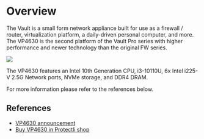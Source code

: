 # Overview

The Vault is a small form network appliance built for use as a firewall /
router, virtualization platform, a daily-driven personal computer, and more.
The VP4630 is the second platform of the Vault Pro series with higher
performance and newer technology than the original FW series.

![](/images/VP4630_banner-1.png)

The VP4630 features an Intel 10th Generation CPU, i3-10110U, 6x Intel i225-V
2.5G Network ports, NVMe storage, and DDR4 DRAM.

For more information please refer to the references below.

## References

* [VP4630 announcement](https://protectli.com/news/vp4630-launch/)
* [Buy VP4630 in Protectli shop](https://protectli.com/product/vp4630/)
